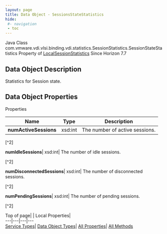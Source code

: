 ```yaml
---
layout: page
title: Data Object - SessionsStateStatistics
hide:
 #- navigation
 - toc
---
```






Java Class
    com.vmware.vdi.vlsi.binding.vdi.statistics.SessionStatistics.SessionStateStatistics
Property of
     [LocalSessionStatistics](vdi.statistics.SessionStatistics.LocalSessionStatistics.md#field_detail)
Since 
    Horizon 7.7

## Data Object Description 

Statistics for Session state. 

## Data Object Properties

Properties

Name |  Type |  Description   
---|---|---  
**numActiveSessions**|  xsd:int|  The number of active sessions.   


[^2]

  
**numIdleSessions**|  xsd:int|  The number of idle sessions.   


[^2]

  
**numDisconnectedSessions**|  xsd:int|  The number of disconnected sessions.   


[^2]

  
**numPendingSessions**|  xsd:int|  The number of pending sessions.   


[^2]

  
  
  
Top of page| | Local Properties|   
---|---|---|---  
[Service Types](index-mo_types.md)| [Data Object Types](index-do_types.md)| [All Properties](index-properties.md)| [All Methods](index-methods.md)  
  
  

